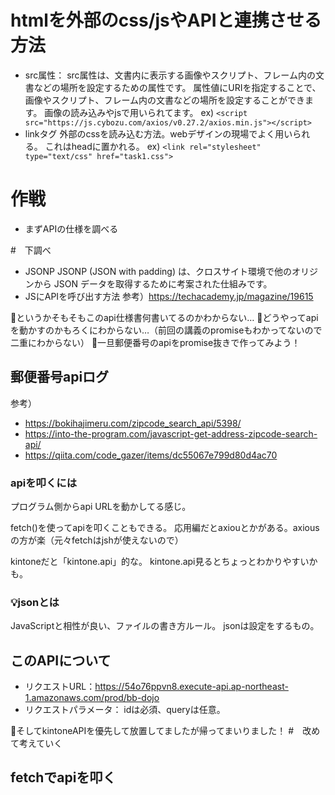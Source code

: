 # htmlを外部のcss/jsやAPIと連携させる方法
- src属性：
src属性は、文書内に表示する画像やスクリプト、フレーム内の文書などの場所を設定するための属性です。
属性値にURIを指定することで、画像やスクリプト、フレーム内の文書などの場所を設定することができます。
画像の読み込みやjsで用いられてます。
ex) `<script src="https://js.cybozu.com/axios/v0.27.2/axios.min.js"></script>`
- linkタグ
外部のcssを読み込む方法。webデザインの現場でよく用いられる。
これはheadに置かれる。
ex) `<link rel="stylesheet" type="text/css" href="task1.css">`

# 作戦
- まずAPIの仕様を調べる

#　下調べ
- JSONP
JSONP (JSON with padding) は、クロスサイト環境で他のオリジンから JSON データを取得するために考案された仕組みです。
- JSにAPIを呼び出す方法
参考）https://techacademy.jp/magazine/19615

💭というかそもそもこのapi仕様書何書いてるのかわからない…
💭どうやってapiを動かすのかもろくにわからない…（前回の講義のpromiseもわかってないので二重にわからない）
💬一旦郵便番号のapiをpromise抜きで作ってみよう！

## 郵便番号apiログ
参考）
- https://bokihajimeru.com/zipcode_search_api/5398/
- https://into-the-program.com/javascript-get-address-zipcode-search-api/
- https://qiita.com/code_gazer/items/dc55067e799d80d4ac70

### apiを叩くには
プログラム側からapi URLを動かしてる感じ。

fetch()を使ってapiを叩くこともできる。
応用編だとaxiouとかがある。axiousの方が楽（元々fetchはjshが使えないので）

kintoneだと「kintone.api」的な。
kintone.api見るとちょっとわかりやすいかも。

### 💡jsonとは
JavaScriptと相性が良い、ファイルの書き方ルール。
jsonは設定をするもの。

## このAPIについて
- リクエストURL：https://54o76ppvn8.execute-api.ap-northeast-1.amazonaws.com/prod/bb-dojo
- リクエストパラメータ：
  idは必須、queryは任意。


💬そしてkintoneAPIを優先して放置してましたが帰ってまいりました！
#　改めて考えていく
## fetchでapiを叩く

